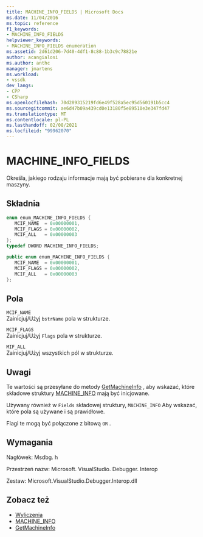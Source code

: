 ```yaml
---
title: MACHINE_INFO_FIELDS | Microsoft Docs
ms.date: 11/04/2016
ms.topic: reference
f1_keywords:
- MACHINE_INFO_FIELDS
helpviewer_keywords:
- MACHINE_INFO_FIELDS enumeration
ms.assetid: 2d61d206-7d40-4df1-8c88-1b3c9c78821e
author: acangialosi
ms.author: anthc
manager: jmartens
ms.workload:
- vssdk
dev_langs:
- CPP
- CSharp
ms.openlocfilehash: 70d289315219fd6e49f528a5ec95d560191b5cc4
ms.sourcegitcommit: ae6d47b09a439cd0e13180f5e89510e3e347fd47
ms.translationtype: MT
ms.contentlocale: pl-PL
ms.lasthandoff: 02/08/2021
ms.locfileid: "99962070"
---
```

# <a name="machine_info_fields"></a>MACHINE_INFO_FIELDS
Określa, jakiego rodzaju informacje mają być pobierane dla konkretnej maszyny.

## <a name="syntax"></a>Składnia

```cpp
enum enum_MACHINE_INFO_FIELDS { 
   MCIF_NAME  = 0x00000001,
   MCIF_FLAGS = 0x00000002,
   MCIF_ALL   = 0x00000003
};
typedef DWORD MACHINE_INFO_FIELDS;
```

```csharp
public enum enum_MACHINE_INFO_FIELDS { 
   MCIF_NAME  = 0x00000001,
   MCIF_FLAGS = 0x00000002,
   MCIF_ALL   = 0x00000003
};
```

## <a name="fields"></a>Pola
 `MCIF_NAME`\
 Zainicjuj/Użyj `bstrName` pola w strukturze.

 `MCIF_FLAGS`\
 Zainicjuj/Użyj `Flags` pola w strukturze.

 `MIF_ALL`\
 Zainicjuj/Użyj wszystkich pól w strukturze.

## <a name="remarks"></a>Uwagi
 Te wartości są przesyłane do metody [GetMachineInfo](../../../extensibility/debugger/reference/idebugcoreserver2-getmachineinfo.md) , aby wskazać, które składowe struktury [MACHINE_INFO](../../../extensibility/debugger/reference/machine-info.md) mają być inicjowane.

 Używany również w `Fields` składowej struktury, `MACHINE_INFO` Aby wskazać, które pola są używane i są prawidłowe.

 Flagi te mogą być połączone z bitową `OR` .

## <a name="requirements"></a>Wymagania
 Nagłówek: Msdbg. h

 Przestrzeń nazw: Microsoft. VisualStudio. Debugger. Interop

 Zestaw: Microsoft.VisualStudio.Debugger.Interop.dll

## <a name="see-also"></a>Zobacz też
- [Wyliczenia](../../../extensibility/debugger/reference/enumerations-visual-studio-debugging.md)
- [MACHINE_INFO](../../../extensibility/debugger/reference/machine-info.md)
- [GetMachineInfo](../../../extensibility/debugger/reference/idebugcoreserver2-getmachineinfo.md)
